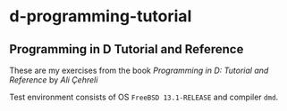 # d-programming-tutorial
## Programming in D Tutorial and Reference
These are my exercises from the book _Programming in D: Tutorial and Reference_ by _Ali Çehreli_

Test environment consists of OS `FreeBSD 13.1-RELEASE` and compiler `dmd`.
